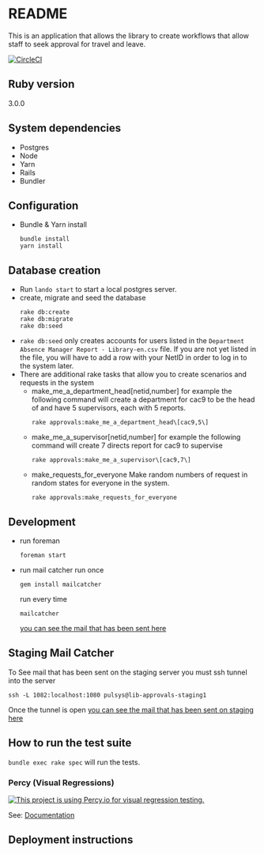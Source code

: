 # README

This is an application that allows the library to create workflows that allow staff to seek approval for travel and leave. 

[![CircleCI](https://circleci.com/gh/pulibrary/approvals.svg?style=svg)](https://circleci.com/gh/pulibrary/approvals)

## Ruby version

  3.0.0

## System dependencies

   * Postgres
   * Node
   * Yarn
   * Rails
   * Bundler

## Configuration

   * Bundle & Yarn install
     ```
     bundle install
     yarn install
     ```
   
## Database creation

   * Run `lando start` to start a local postgres server.
   * create, migrate and seed the database
     ```
     rake db:create 
     rake db:migrate
     rake db:seed
     ```
   * `rake db:seed` only creates accounts for users listed in the `Department Absence Manager Report - Library-en.csv` file.  If you are not yet listed in the file, you will have to add a row with your NetID in order to log
   in to the system later.
   * There are additional rake tasks that allow you to create scenarios and requests in the system
     * make_me_a_department_head\[netid,number\]
        for example the following command will create a department for cac9 to be the head of and have 5 supervisors, each with 5 reports.
       ```
       rake approvals:make_me_a_department_head\[cac9,5\]
       ```
     * make_me_a_supervisor\[netid,number\]
       for example the following command will create 7 directs report for cac9 to supervise
       ```
       rake approvals:make_me_a_supervisor\[cac9,7\]
       ```
     * make_requests_for_everyone
       Make random numbers of request in random states for everyone in the system.
       ```
       rake approvals:make_requests_for_everyone
       ```
    

## Development

   * run foreman
     ```
     foreman start
     ```
   * run mail catcher
     run once 
     ```
     gem install mailcatcher
     ```
     run every time
     ```
     mailcatcher
     ```
   
     [you can see the mail that has been sent here]( http://localhost:1080/)
     
## Staging Mail Catcher
  To See mail that has been sent on the staging server you must ssh tunnel into the server
  ```
  ssh -L 1082:localhost:1080 pulsys@lib-approvals-staging1
  ```
  Once the tunnel is open [you can see the mail that has been sent on staging here]( http://localhost:1082/)
     
## How to run the test suite

`bundle exec rake spec` will run the tests.

### Percy (Visual Regressions)

[![This project is using Percy.io for visual regression testing.](https://percy.io/static/images/percy-badge.svg)](https://percy.io/Princeton-University-Library/approvals)

See: [Documentation](https://docs.percy.io/docs/capybara)

## Deployment instructions


